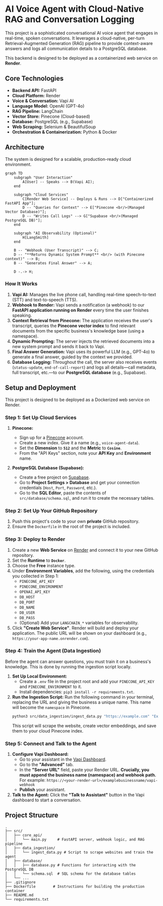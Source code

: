 # AI Voice Agent with Cloud-Native RAG and Conversation Logging

This project is a sophisticated conversational AI voice agent that engages in real-time, spoken conversations. It leverages a cloud-native, per-turn Retrieval-Augmented Generation (RAG) pipeline to provide context-aware answers and logs all communication details to a PostgreSQL database.

This backend is designed to be deployed as a containerized web service on **Render**.

## Core Technologies

*   **Backend API:** FastAPI
*   **Cloud Platform:** Render
*   **Voice & Conversation:** Vapi AI
*   **Language Model:** OpenAI (GPT-4o)
*   **RAG Pipeline:** LangChain
*   **Vector Store:** Pinecone (Cloud-based)
*   **Database:** PostgreSQL (e.g., Supabase)
*   **Web Scraping:** Selenium & BeautifulSoup
*   **Orchestration & Containerization:** Python & Docker

## Architecture

The system is designed for a scalable, production-ready cloud environment.

```mermaid
graph TD
    subgraph "User Interaction"
        A[User] -- Speaks --> B(Vapi AI);
    end

    subgraph "Cloud Services"
        C[Render Web Service] -- Deploys & Runs --> D["Containerized FastAPI App"];
        D -- "Queries for Context" --> E["Pinecone <br/>(Managed Vector Database)"];
        D -- "Writes Call Logs" --> G["Supabase <br/>(Managed PostgreSQL DB)"];
    end

    subgraph "AI Observability (Optional)"
        H[LangSmith]
    end

    B -- "Webhook (User Transcript)" --> C;
    D -- "**Returns Dynamic System Prompt** <br/> (with Pinecone context)" --> B;
    B -- "Generates Final Answer" --> A;
    
    D -.-> H;
```

### How It Works

1.  **Vapi AI:** Manages the live phone call, handling real-time speech-to-text (STT) and text-to-speech (TTS).
2.  **Webhook to Render:** Vapi sends a notification (a webhook) to our **FastAPI application running on Render** every time the user finishes speaking.
3.  **Context Retrieval from Pinecone:** The application receives the user's transcript, queries the **Pinecone vector index** to find relevant documents from the specific business's knowledge base (using a namespace).
4.  **Dynamic Prompting:** The server injects the retrieved documents into a new system prompt and sends it back to Vapi.
5.  **Final Answer Generation:** Vapi uses its powerful LLM (e.g., GPT-4o) to generate a final answer, guided by the context we provided.
6.  **Database Logging:** Throughout the call, the server also receives events (`status-update`, `end-of-call-report`) and logs all details—call metadata, full transcript, etc.—to our **PostgreSQL database** (e.g., Supabase).

## Setup and Deployment

This project is designed to be deployed as a Dockerized web service on Render.

### Step 1: Set Up Cloud Services

1.  **Pinecone:**
    *   Sign up for a [Pinecone](https://www.pinecone.io/) account.
    *   Create a new index. Give it a name (e.g., `voice-agent-data`).
    *   Set the **Dimension** to **`512`** and the **Metric** to **`Cosine`**.
    *   From the "API Keys" section, note your **API Key** and **Environment** name.

2.  **PostgreSQL Database (Supabase):**
    *   Create a free project on [Supabase](https://supabase.com).
    *   Go to **Project Settings > Database** and get your connection credentials (`Host`, `Port`, `Password`, etc.).
    *   Go to the **SQL Editor**, paste the contents of `src/database/schema.sql`, and run it to create the necessary tables.

### Step 2: Set Up Your GitHub Repository

1.  Push this project's code to your own **private** GitHub repository.
2.  Ensure the `Dockerfile` in the root of the project is included.

### Step 3: Deploy to Render

1.  Create a new **Web Service** on [Render](https://render.com/) and connect it to your new GitHub repository.
2.  Set the **Runtime** to **`Docker`**.
3.  Choose the **Free** instance type.
4.  Under **Environment Variables**, add the following, using the credentials you collected in Step 1:
    *   `PINECONE_API_KEY`
    *   `PINECONE_ENVIRONMENT`
    *   `OPENAI_API_KEY`
    *   `DB_HOST`
    *   `DB_PORT`
    *   `DB_NAME`
    *   `DB_USER`
    *   `DB_PASS`
    *   (Optional) Add your `LANGCHAIN_*` variables for observability.
5.  Click **"Create Web Service"**. Render will build and deploy your application. The public URL will be shown on your dashboard (e.g., `https://your-app-name.onrender.com`).

### Step 4: Train the Agent (Data Ingestion)

Before the agent can answer questions, you must train it on a business's knowledge. This is done by running the ingestion script locally.

1.  **Set Up Local Environment:**
    *   Create a `.env` file in the project root and add your `PINECONE_API_KEY` and `PINECONE_ENVIRONMENT` to it.
    *   Install dependencies: `pip3 install -r requirements.txt`.
2.  **Run the Ingestion Script:** Run the following command in your terminal, replacing the URL and giving the business a unique name. This name will become the `namespace` in Pinecone.
    ```bash
    python3 src/data_ingestion/ingest_data.py "https://example.com" "Example Business Name"
    ```
    This script will scrape the website, create vector embeddings, and save them to your cloud Pinecone index.

### Step 5: Connect and Talk to the Agent

1.  **Configure Vapi Dashboard:**
    *   Go to your assistant in the [Vapi Dashboard](https://vapi.ai/dashboard).
    *   Go to the **"Advanced"** tab.
    *   In the **"Server URL"** field, paste your Render URL. **Crucially, you must append the business name (namespace) and webhook path.** For example:
        `https://<your-render-url>/examplebusinessname/vapi-webhook`
    *   **Publish** your assistant.
2.  **Talk to the Agent:**
    Click the **"Talk to Assistant"** button in the Vapi dashboard to start a conversation.

## Project Structure
```
.
├── src/
│   ├── core_api/
│   │   └── main.py     # FastAPI server, webhook logic, and RAG pipeline
│   ├── data_ingestion/
│   │   └── ingest_data.py # Script to scrape websites and train the agent
│   ├── database/
│   │   ├── database.py # Functions for interacting with the PostgreSQL DB
│   │   └── schema.sql  # SQL schema for the database tables
│   └── ...
├── .gitignore
├── Dockerfile        # Instructions for building the production container
├── README.md
└── requirements.txt
``` 
